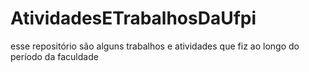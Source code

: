 # AtividadesETrabalhosDaUfpi
esse repositório são alguns trabalhos e atividades que fiz ao longo do período da faculdade
